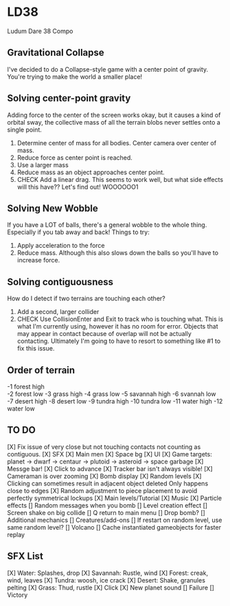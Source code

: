 # LD38
Ludum Dare 38 Compo

## Gravitational Collapse
I've decided to do a Collapse-style game with a center point of gravity. You're trying to make the world a smaller place!

## Solving center-point gravity
Adding force to the center of the screen works okay, but it causes a kind of orbital sway, the collective mass of all the terrain blobs never settles onto a single point.  

1. Determine center of mass for all bodies. Center camera over center of mass.
2. Reduce force as center point is reached.
3. Use a larger mass
4. Reduce mass as an object approaches center point.
5. CHECK Add a linear drag.  This seems to work well, but what side effects will this have?? Let's find out! WOOOOOO1

## Solving New Wobble
If you have a LOT of balls, there's a general wobble to the whole thing. Especially if you tab away and back! Things to try:

1. Apply acceleration to the force
2. Reduce mass. Although this also slows down the balls so you'll have to increase force.

## Solving contiguousness
How do I detect if two terrains are touching each other?

1. Add a second, larger collider
2. CHECK Use CollisionEnter and Exit to track who is touching what. This is what I'm currently using, however it has no room for error. Objects that may appear in contact because of overlap will not be actually contacting. Ultimately I'm going to have to resort to something like #1 to fix this issue.

## Order of terrain

-1 forest high  
-2 forest low
-3 grass high
-4 grass low
-5 savannah high
-6 svannah low
-7 desert high
-8 desert low
-9 tundra high
-10 tundra low
-11 water high
-12 water low

## TO DO
[X] Fix issue of very close but not touching contacts not counting as contiguous.
[X] SFX
[X] Main men
[X] Space bg
[X] UI
[X] Game targets: planet -> dwarf -> centaur -> plutoid -> asteroid -> space garbage
[X] Messge bar!
[X] Click to advance
[X] Tracker bar isn't always visible!
[X] Cameraman is over zooming
[X] Bomb display
[X] Random levels
[X] Clicking can sometimes result in adjacent object deleted Only happens close to edges
[X] Random adjustment to piece placement to avoid perfectly symmetrical lockups
[X] Main levels/Tutorial
[X] Music
[X] Particle effects
[] Random messages when you bomb
[] Level creation effect
[] Screen shake on big collide
[] Q return to main menu
[] Drop bomb?
[] Additional mechanics
[] Creatures/add-ons
[] If restart on random level, use same random level?
[] Volcano
[] Cache instantiated gameobjects for faster replay


## SFX List
[X] Water: Splashes, drop
[X] Savannah: Rustle, wind
[X] Forest: creak, wind, leaves
[X] Tundra: woosh, ice crack
[X] Desert: Shake, granules pelting
[X] Grass: Thud, rustle
[X] Click
[X] New planet sound
[] Failure
[] Victory
